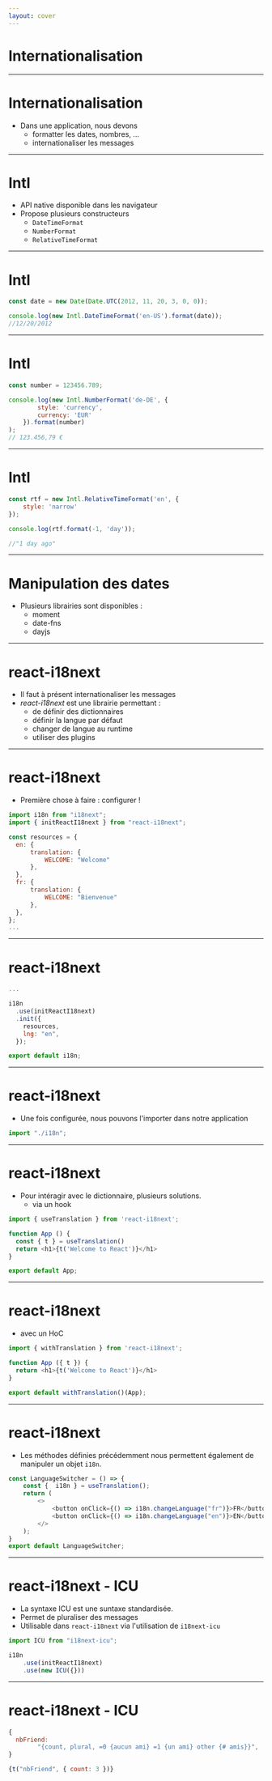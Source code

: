 ```yaml
---
layout: cover
---
```


# Internationalisation

---

# Internationalisation

* Dans une application, nous devons
  * formatter les dates, nombres, ...
  * internationaliser les messages

---

# Intl

* API native disponible dans les navigateur
* Propose plusieurs constructeurs
  * `DateTimeFormat`
  * `NumberFormat`
  * `RelativeTimeFormat`

---

# Intl

```javascript
const date = new Date(Date.UTC(2012, 11, 20, 3, 0, 0));

console.log(new Intl.DateTimeFormat('en-US').format(date));
//12/20/2012
```

---

# Intl

```javascript
const number = 123456.789;

console.log(new Intl.NumberFormat('de-DE', {
        style: 'currency',
        currency: 'EUR'
    }).format(number)
);
// 123.456,79 €
```

---

# Intl

```javascript
const rtf = new Intl.RelativeTimeFormat('en', {
    style: 'narrow'
});

console.log(rtf.format(-1, 'day'));

//"1 day ago"
```

---

# Manipulation des dates

* Plusieurs librairies sont disponibles :
  * moment
  * date-fns
  * dayjs

--- 

# react-i18next

* Il faut à présent internationaliser les messages
* *react-i18next* est une librairie permettant :
  * de définir des dictionnaires
  * définir la langue par défaut
  * changer de langue au runtime
  * utiliser des plugins

---

# react-i18next

* Première chose à faire : configurer !

```javascript
import i18n from "i18next";
import { initReactI18next } from "react-i18next";

const resources = {
  en: {
      translation: {
          WELCOME: "Welcome"
      },
  },
  fr: {
      translation: {
          WELCOME: "Bienvenue"
      },
  },
};
...
```

---

# react-i18next

```javascript
...

i18n
  .use(initReactI18next)
  .init({
    resources,
    lng: "en",
  });

export default i18n;
```

---

# react-i18next

* Une fois configurée, nous pouvons l'importer dans notre application

```javascript
import "./i18n";
```

---

# react-i18next

* Pour intéragir avec le dictionnaire, plusieurs solutions.
  * via un hook

```javascript
import { useTranslation } from 'react-i18next';

function App () {
  const { t } = useTranslation()
  return <h1>{t('Welcome to React')}</h1>
}

export default App;
```

---

# react-i18next

* avec un HoC

```javascript
import { withTranslation } from 'react-i18next';

function App ({ t }) {
  return <h1>{t('Welcome to React')}</h1>
}

export default withTranslation()(App);
```

---

# react-i18next

* Les méthodes définies précédemment nous permettent également de manipuler un objet `i18n`.

```javascript
const LanguageSwitcher = () => {
    const {  i18n } = useTranslation();
    return (
        <>
            <button onClick={() => i18n.changeLanguage("fr")}>FR</button>
            <button onClick={() => i18n.changeLanguage("en")}>EN</button>
        </>
    );
}
export default LanguageSwitcher;
```

---

# react-i18next - ICU

* La syntaxe ICU est une suntaxe standardisée.
* Permet de pluraliser des messages
* Utilisable dans `react-i18next` via l'utilisation de `i18next-icu`

```javascript
import ICU from "i18next-icu";

i18n
    .use(initReactI18next)
    .use(new ICU({}))
```

---

# react-i18next - ICU

```javascript
{
  nbFriend:
        "{count, plural, =0 {aucun ami} =1 {un ami} other {# amis}}",
}
```

```javascript
{t("nbFriend", { count: 3 })}
```
